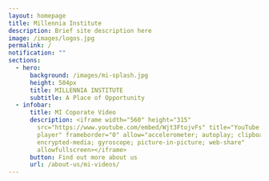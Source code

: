```yaml
---
layout: homepage
title: Millennia Institute
description: Brief site description here
image: /images/logos.jpg
permalink: /
notification: ""
sections:
  - hero:
      background: /images/mi-splash.jpg
      height: 504px
      title: MILLENNIA INSTITUTE
      subtitle: A Place of Opportunity
  - infobar:
      title: MI Coporate Video
      description: <iframe width="560" height="315"
        src="https://www.youtube.com/embed/Wjt3FtojvFs" title="YouTube video
        player" frameborder="0" allow="accelerometer; autoplay; clipboard-write;
        encrypted-media; gyroscope; picture-in-picture; web-share"
        allowfullscreen></iframe>
      button: Find out more about us
      url: /about-us/mi-videos/
---
```

